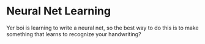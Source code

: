 Neural Net Learning
===================
Yer boi is learning to write a neural net, so the best way to do this is to make something that learns to recognize your handwriting?
